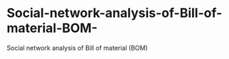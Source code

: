 # Social-network-analysis-of-Bill-of-material-BOM-
Social network analysis of Bill of material (BOM)
